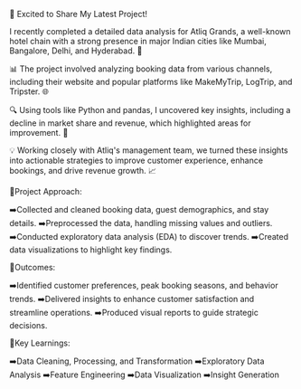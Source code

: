 🌟 Excited to Share My Latest Project!

I recently completed a detailed data analysis for Atliq Grands, a well-known hotel chain with a strong presence in major Indian cities like Mumbai, Bangalore, Delhi, and Hyderabad. 🏨

📊 The project involved analyzing booking data from various channels, including their website and popular platforms like MakeMyTrip, LogTrip, and Tripster. 🌐

🔍 Using tools like Python and pandas, I uncovered key insights, including a decline in market share and revenue, which highlighted areas for improvement. 🚀

💡 Working closely with Atliq's management team, we turned these insights into actionable strategies to improve customer experience, enhance bookings, and drive revenue growth. 📈

🎯Project Approach:

➡️Collected and cleaned booking data, guest demographics, and stay details.
➡️Preprocessed the data, handling missing values and outliers.
➡️Conducted exploratory data analysis (EDA) to discover trends.
➡️Created data visualizations to highlight key findings.

🎯Outcomes:

➡️Identified customer preferences, peak booking seasons, and behavior trends.
➡️Delivered insights to enhance customer satisfaction and streamline operations.
➡️Produced visual reports to guide strategic decisions.


🎯Key Learnings:

➡️Data Cleaning, Processing, and Transformation
➡️Exploratory Data Analysis
➡️Feature Engineering
➡️Data Visualization
➡️Insight Generation
